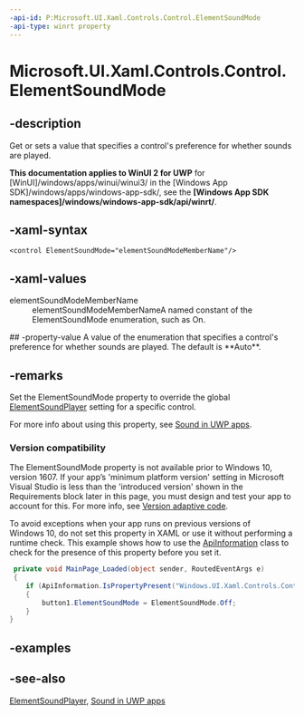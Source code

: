 ```yaml
---
-api-id: P:Microsoft.UI.Xaml.Controls.Control.ElementSoundMode
-api-type: winrt property
---
```


<!-- Property syntax
public Windows.UI.Xaml.ElementSoundMode ElementSoundMode { get;  set; }
-->

# Microsoft.UI.Xaml.Controls.Control.ElementSoundMode

## -description
Get or sets a value that specifies a control's preference for whether sounds are played.

**This documentation applies to WinUI 2 for UWP** for [WinUI]/windows/apps/winui/winui3/ in the [Windows App SDK]/windows/apps/windows-app-sdk/, see the **[Windows App SDK namespaces]/windows/windows-app-sdk/api/winrt/**.

## -xaml-syntax
```xaml
<control ElementSoundMode="elementSoundModeMemberName"/>
```


## -xaml-values
<dl><dt>elementSoundModeMemberName</dt><dd>elementSoundModeMemberNameA named constant of the ElementSoundMode enumeration, such as On.</dd>
</dl>
## -property-value
A value of the enumeration that specifies a control's preference for whether sounds are played. The default is **Auto**.

## -remarks
Set the ElementSoundMode property to override the global [ElementSoundPlayer](../microsoft.ui.xaml/elementsoundplayer.md) setting for a specific control.

For more info about using this property, see [Sound in UWP apps](/windows/uwp/style/sound).

### Version compatibility

The ElementSoundMode property is not available prior to Windows 10, version 1607. If your app’s 'minimum platform version' setting in Microsoft Visual Studio is less than the 'introduced version' shown in the Requirements block later in this page, you must design and test your app to account for this. For more info, see [Version adaptive code](/windows/uwp/debug-test-perf/version-adaptive-code).

To avoid exceptions when your app runs on previous versions of Windows 10, do not set this property in XAML or use it without performing a runtime check. This example shows how to use the [ApiInformation](/uwp/api/windows.foundation.metadata.apiinformation) class to check for the presence of this property before you set it.

```csharp
 private void MainPage_Loaded(object sender, RoutedEventArgs e)
 {
    if (ApiInformation.IsPropertyPresent("Windows.UI.Xaml.Controls.Control", "ElementSoundMode"))
    {
        button1.ElementSoundMode = ElementSoundMode.Off;
    }
}

```



## -examples

## -see-also
[ElementSoundPlayer](../microsoft.ui.xaml/elementsoundplayer.md), [Sound in UWP apps](/windows/uwp/style/sound)
